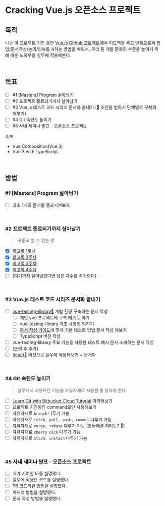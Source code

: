 # Cracking Vue.js 오픈소스 프로젝트

## 목적

나는 이 프로젝트 기간 동안 [Vue.js Github 프로젝트](https://github.com/joshua1988/vue-camp)에서 피드백을 주고 받음으로써 협업/문서작성/논의/리뷰를 `잘`하는 방법을 배워서, 우리 팀 개발 문화의 수준을 높이기 위해 배운 노하우를 실무에 적용해본다.

<br>

## 목표

* [ ] #1 [Masters] Program 살아남기
* [ ] #2 프로젝트 종료되기까지 살아남기
* [ ] #3 Vue.js 테스트 코드 시리즈 문서화 끝내기
(🙏 조언을 받아서 단계별로 구체화 해보기)
* [ ] #4 Git 숙련도 높이기
* [ ] #5 사내 세미나 발표 - 오픈소스 프로젝트

후보

* Vue Composition(Vue 3)
* Vue 3 with TypeScript

<br>

## 방법

### #1 [Masters] Program 살아남기

* [ ] 최소 1개의 문서를 통과시켜보자

<br>

### #2 프로젝트 종료되기까지 살아남기

> 꾸준히 할 수 있는 것

* [x] [회고록 1주차](https://github.com/yahma25/practice-vue.js/blob/main/docs/%ED%9A%8C%EA%B3%A0%EB%A1%9D/Retrospection-1-210815.md)
* [x] [회고록 2주차](https://github.com/yahma25/practice-vue.js/blob/main/docs/%ED%9A%8C%EA%B3%A0%EB%A1%9D/Retrospection-2-210822.md)
* [x] [회고록 3주차](https://github.com/yahma25/practice-vue.js/blob/main/docs/%ED%9A%8C%EA%B3%A0%EB%A1%9D/Retrospection-3-210829.md)
* [x] [회고록 4주차](https://github.com/yahma25/practice-vue.js/blob/main/docs/%ED%9A%8C%EA%B3%A0%EB%A1%9D/Retrospection-4-210905.md)
* [ ] (여기까지 살아남았다면 남은 차수를 추가한다)

<br>

### #3 Vue.js 테스트 코드 시리즈 문서화 끝내기

* [ ] [vue-testing-library🦎](https://github.com/testing-library/vue-testing-library) 개발 환경 구축하는 문서 작성
  * [ ] 개인 vue 프로젝트에 구축 테스트 하기
  * [ ] vue-testing-library 기초 사용법 익히기
  * [ ] [문서 작성 가이드](https://github.com/joshua1988/vue-camp/blob/master/.github/DOC_CONTRIBUTION_GUIDE.md)에 맞게 기본 테스트 방법 문서 작성 해보기
  * [ ] TypeScript 버전 작성
* [ ] vue-testing-library 주요 기능을 사용한 테스트 예시 문서 소개하는 문서 작성
* [ ] (논의 후 추가)
* [ ] [React🐐](https://github.com/testing-library/react-testing-library) 버전으로 실무에 적용해보기 + 문서화

<br>

### #4 Git 숙련도 높이기

> 실무에서 사용하던 기능을 자유자재로 사용할 줄 알아야 한다.

* [ ] [Learn Git with Bitbucket Cloud Tutorial](https://www.atlassian.com/git/tutorials/learn-git-with-bitbucket-cloud) 따라해보기
* [ ] 프로젝트 기간동안 command로만 사용해보기
* [ ] 자유자재로 `branch` 다루기 가능
* [ ] 자유자재로 `fetch, pull, push, commit` 다루기 가능
* [ ] 자유자재로 `merge, rebase` 다루기 가능 (충돌해결 처리도? 🤔)
* [ ] 자유자재로 `cherry pick` 다루기 가능
* [ ] 자유자재로 `stash, unstash` 다루기 가능

<br>

### #5 사내 세미나 발표 - 오픈소스 프로젝트

* [ ] 내가 기여한 바를 설명했다.
* [ ] 실무에 적용한 코드를 설명했다.
* [ ] PR 코드리뷰 방법을 설명했다.
* [ ] 피드백 방법을 설명했다.
* [ ] 문서 작성 방법을 설명했다.
